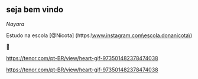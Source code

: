  ## seja bem vindo 
*Nayara*




Estudo na escola [@Nicota] (https:\\www.instagram.com\escola.donanicota\)

🥰 

https://tenor.com/pt-BR/view/heart-gif-973501482378474038


https://tenor.com/pt-BR/view/heart-gif-973501482378474038


